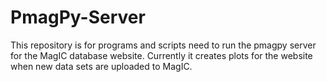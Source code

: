 # PmagPy-Server
This repository is for programs and scripts need to run the pmagpy server for the MagIC database website. Currently it creates plots for the website when new data sets are uploaded to MagIC.
